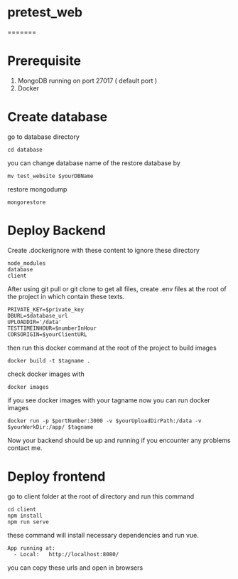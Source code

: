 # pretest_web
=======
# Prerequisite
1. MongoDB running on port 27017 ( default port )
2. Docker

# Create database
go to database directory
```
cd database
```

you can change database name of the restore database by
```
mv test_website $yourDBName
```

restore mongodump
```
mongorestore 
```

# Deploy Backend
Create .dockerignore with these content to ignore these directory

```
node_modules
database
client
```

After using git pull or git clone to get all files, create .env files at the root of the project in which contain these texts.
```
PRIVATE_KEY=$private_key
DBURL=$database_url
UPLOADDIR='/data'
TESTTIMEINHOUR=$numberInHour
CORSORIGIN=$yourClientURL
```

then run this docker command at the root of the project to build images
```
docker build -t $tagname .
```

check docker images with
```
docker images
```

if you see docker images with your tagname now you can run docker images
```
docker run -p $portNumber:3000 -v $yourUploadDirPath:/data -v $yourWorkDir:/app/ $tagname
```

Now your backend should be up and running if you encounter any problems contact me. 

# Deploy frontend
go to client folder at the root of directory and run this command

```
cd client
npm install
npm run serve
```

these command will install necessary dependencies and run vue.

```
App running at:
  - Local:   http://localhost:8080/ 
```
you can copy these urls and open in browsers
